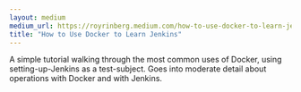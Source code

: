 ```yaml
---
layout: medium
medium_url: https://royrinberg.medium.com/how-to-use-docker-to-learn-jenkins-e128911be000
title: "How to Use Docker to Learn Jenkins"
---
```

A simple tutorial walking through the most common uses of Docker, using setting-up-Jenkins as a test-subject. Goes into moderate detail about operations with Docker and with Jenkins.
